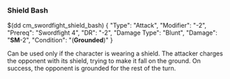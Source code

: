 ### Shield Bash

$(dd cm_swordfight_shield_bash)
{ "Type": "Attack",
	"Modifier": "-2",
	"Prereq": "Swordfight 4",
	"DR": "-2",
	"Damage Type": "Blunt",
	"Damage": "__SM__-2",
	"Condition": "(__Grounded__)"
}

Can be used only if the character is wearing a shield. The attacker
charges the opponent with its shield, trying to make it fall on the
ground. On success, the opponent is grounded for the rest of the turn.

